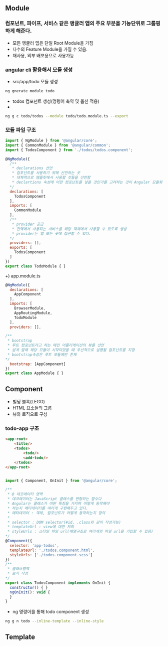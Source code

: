 ## Module

### 컴포넌트, 파이프, 서비스 같은 앵귤러 앱의 주요 부분을 기능단위로 그룹핑 하게 해준다.
- 모든 앵귤러 앱은 단일 Root Module을 가짐
- 다수의 Feature Module을 가질 수 있음.
- 재사용, 외부 배포용으로 사용가능 

### angular cli 활용해서 모듈 생성

- src/app/todo 모듈 생성

```bash
ng gnerate module todo
```

- todos 컴포넌트 생성(명령어 축약 및 옵션 적용)
- 
```bash
ng g c todo/todos --module todo/todo.module.ts --export
```

### 모듈 파일 구조
```js
import { NgModule } from '@angular/core';
import { CommonModule } from '@angular/common';
import { TodosComponent } from './todos/todos.component';

@NgModule({
  /** 
   * declarations 선언
   * 컴포넌트를 사용하기 위해 선언하는 곳
   * 대체적으로 템플릿에서 사용할 것들을 선언함
   * declartions 속성에 어떤 컴포넌트를 넣을 것인가를 고려하는 것이 Angular 모듈화의 핵심
  */
  declarations: [
    TodosComponent
  ],
  imports: [
    CommonModule
  ],
  /**
   * provider 공급
   * 전역에서 사용되는 서비스를 해당 객체에서 사용할 수 있도록 생성
   * provider는 앱 모든 곳에 접근할 수 있다.
  */
  providers: [], 
  exports: [
    TodosComponent
  ]
})
export class TodoModule { }

```
+) app.module.ts
```js
@NgModule({
  declarations: [
    AppComponent
  ],
  imports: [
    BrowserModule,
    AppRoutingModule,
    TodoModule
  ],
  providers: [],

/**
 * bootstrap
 * 루트 컴포넌트라고 하는 메인 어플리케이션의 뷰를 선언
 * 쉽게 말해 해당 모듈이 시작되었을 때 우선적으로 실행될 컴포넌트를 지정
 * bootstrap속성은 루트 모듈에만 존재
*/
  bootstrap: [AppComponent]
})
export class AppModule { }


```

## Component
- 빌딩 블록(LEGO)
- HTML 요소들의 그룹
- 뷰와 로직으로 구성

### todo-app 구조
```html
<app-root>
    <title/>
    <todos>
        <todo/>
        <add-todo/>
    </todos>
</app-root>
```

```js

import { Component, OnInit } from '@angular/core';

/** 
 * @ 데코레이터 영역
 * 데코레이터는 JavaScript 클래스를 변형하는 함수다
 * Angular는 클래스가 어떤 특징을 가지며 어떻게 동작해야
 * 하는지 메타데이터를 여러개 구현해두고 있다.
 * 메타데이터 : 객체, 컴포넌트가 어떻게 동작하는지 정의
 * 
 * selector : DOM selector(#id, .class와 같이 작성가능) 
 * templateUrl : view에 대한 저의
 * styleUrls : 스타일 파일 url(배열구조로 여러개의 파일 url을 기입할 수 있음)
*/
@Component({
  selector: 'app-todos',
  templateUrl: './todos.component.html',
  styleUrls: ['./todos.component.scss']
})
/**
 * 클래스영역
 * 로직 작성
*/
export class TodosComponent implements OnInit {
  constructor() { }
  ngOnInit(): void {
  }
}
```
- ng 명령어를 통해 todo component 생성
```bash
ng g n todo --inline-template --inline-style
```

## Template
